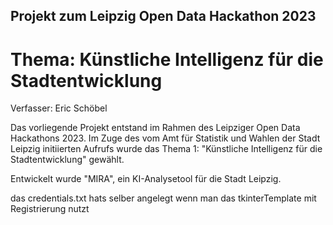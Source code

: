 ## Projekt zum Leipzig Open Data Hackathon 2023
# Thema: Künstliche Intelligenz für die Stadtentwicklung

Verfasser: Eric Schöbel

Das vorliegende Projekt entstand im Rahmen des Leipziger Open Data Hackathons 2023. Im Zuge des vom Amt für Statistik und Wahlen der Stadt Leipzig initiierten Aufrufs wurde das Thema 1: "Künstliche Intelligenz für die Stadtentwicklung" gewählt.

Entwickelt wurde "MIRA", ein KI-Analysetool für die Stadt Leipzig. 



das credentials.txt hats selber angelegt wenn man das tkinterTemplate mit Registrierung nutzt

